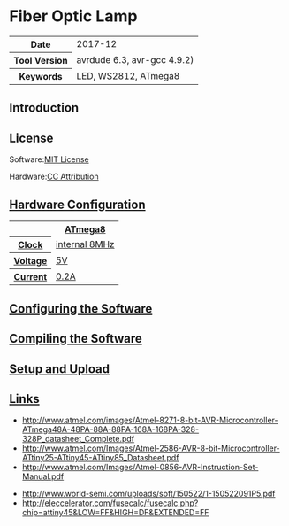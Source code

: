 <h1>Fiber Optic Lamp</h1>
<table>
<tr><th>Date</th><td>2017-12</td></tr>
<tr><th>Tool Version</th><td>avrdude 6.3, avr-gcc 4.9.2)</td></tr>
<tr><th>Keywords</th><td>LED, WS2812, ATmega8</td></tr>
</table>

<h2>Introduction</h2>

<h2>License</h2>
<p>Software:<a href="LICENSE.md">MIT License</a></p>
<p>Hardware:<a href="http://creativecommons.org/licenses/by/4.0/">CC Attribution</p>

<h2>Hardware Configuration</h2>

<table>
  <tr><th></th><th>ATmega8</tr>
  <tr><th>Clock</th><td>internal 8MHz</td></tr>
  <tr><th>Voltage</th><td>5V</td></tr>
  <tr><th>Current</th><td>0.2A</td></tr>
</table>

<h2>Configuring the Software</h2>

<h2>Compiling the Software</h2>

<h2>Setup and Upload</h2>

<h2>Links</h2>
<ul>
  <li>http://www.atmel.com/images/Atmel-8271-8-bit-AVR-Microcontroller-ATmega48A-48PA-88A-88PA-168A-168PA-328-328P_datasheet_Complete.pdf</li>
  <li>http://www.atmel.com/Images/Atmel-2586-AVR-8-bit-Microcontroller-ATtiny25-ATtiny45-ATtiny85_Datasheet.pdf</li>
  <li>http://www.atmel.com/Images/Atmel-0856-AVR-Instruction-Set-Manual.pdf</li>
</ul>
<ul>
  <li>http://www.world-semi.com/uploads/soft/150522/1-150522091P5.pdf</li>
  <li>http://eleccelerator.com/fusecalc/fusecalc.php?chip=attiny45&LOW=FF&HIGH=DF&EXTENDED=FF
</ul>


